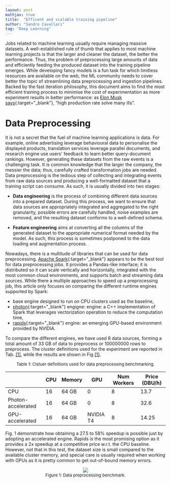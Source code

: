 ```yaml
---
layout: post
mathjax: true
title:  "Efficent and scalable training pipeline"
author: "Sandro Cavallari"
tag: "Deep Learning"
---
```


Jobs related to machine learning usually require managing massive datasets.
A well-established rule of thumb that applies to most machine learning projects is that the larger and cleaner the dataset, the better the performance.
Thus, the problem of preprocessing large amounts of data and efficiently feeding the produced dataset into the training pipeline emerges.
While developing fancy models is a fun task for which limitless resources are available on the web, the ML community needs to cover better the topic of streamlining data preprocessing and ingestion pipelines.
Backed by the fast iteration philosophy, this document aims to find the most efficient training process to minimise the cost of experimentation as more experiment results in better performance: as [Elon Musk says](https://www.youtube.com/embed/E7MQb9Y4FAE?start=330&autoplay=1){:target="_blank"}, “high production rate solve many ills”.


# Data Preprocessing

It is not a secret that the fuel of machine learning applications is data.
For example, online advertising leverage behavioural data to personalise the displayed products, translation services leverage parallel documents, and research engine use users' feedback to learn better query-document rankings.
However, generating these datasets from the raw events is a challenging task.
It is common knowledge that the larger the company, the messier the data; thus, carefully crafted transformation jobs are needed.
Data preprocessing is the tedious step of collecting and integrating events from raw data sources and producing a well-formatted dataset that a training script can consume.
As such, it is usually divided into two stages:

- **Data engineering** is the process of combining different data sources into a prepared dataset. During this process, we want to ensure that data sources are appropriately integrated and aggregated to the right granularity, possible errors are carefully handled, noise examples are removed, and the resulting dataset conforms to a well-defined schema.

- **Feature engineering** aims at converting all the columns of the generated dataset to the appropriate numerical format needed by the model. As such, this process is sometimes postponed to the data loading and augmentation process.

Nowadays, there is a multitude of libraries that can be used for data preprocessing.
[Apache Spark](https://spark.apache.org/){:target="_blank"} appears to be the best tool for data preprocessing jobs.
It provides a Pandas-like interface; it is distributed so it can scale vertically and horizontally, integrated with the most common cloud environments, and supports batch and streaming data sources.
While there a multiple approaches to speed up a preprocessing job, this article only focuses on comparing the different runtime engines supported by Spark:

  - base engine designed to run on CPU clusters used as the baseline,
  - [photon](https://www.databricks.com/product/photon){:target="_blank"} engigne: engine: a C++ implementation of Spark that leverages vectorization operation to reduce the computation time,
  - [rapids](https://www.nvidia.com/en-us/deep-learning-ai/software/rapids/){:target="_blank"} engine: an emerging GPU-based environment provided by NVIDIA.


To compare the different engines, we have used 8 data sources, forming a total amount of 33 GB of data to preprocess or 100000000 rows to preprocess. The cluster definitions used for the experiment are reported in Tab. [[1]](#tab:cluster_definition), while the results are shown in Fig [[1]](#fig:preprocessing_benchmark).

<div style="text-align:center;" id="tab:cluster_definition">
    <p style="font-size:small;">
        Table 1: Clstuer definitions used for data preprocessing benchmarking.
    </p>
    <table>
        <thead>
          <tr>
            <th></th>
            <th>CPU</th>
            <th>Memory</th>
            <th>GPU</th>
            <th>Num Workers</th>
            <th>Price (DBU/h)</th>
          </tr>
        </thead>
        <tbody>
          <tr>
            <td>CPU</td>
            <td>16</td>
            <td>64 GB</td>
            <td>0</td>
            <td>8</td>
            <td>13.7</td>
          </tr>
          <tr>
            <td>Photon-accelerated</td>
            <td>16</td>
            <td>64 GB</td>
            <td>0</td>
            <td>8</td>
            <td>32.6</td>
          </tr>
          <tr>
            <td>GPU-accelerated</td>
            <td>16</td>
            <td>64 GB</td>
            <td>NVIDIA T4</td>
            <td>8</td>
            <td>14.25</td>
          </tr>
        </tbody>
    </table>
</div>

Fig. 1 demonstrate how obtaining a 27.5 to 58% speedup is possible just by adopting an accelerated engine. Rapids is the most promising option as it provides a 2x speedup at a competitive price w.r.t. the CPU baseline.
However, not that in this test, the dataset size is small compared to the available cluster memory, and special care is usually required when working with GPUs as it is pretty common to get out-of-bound memory errors.

<div style="text-align:center;" id="fig:preprocessing_benchmark">
    <figure>
        <img src="{{site.baseurl}}/assets/img/efficent_data_preprocessing/preprocessing_benchmark.png" style="max-width: 90%">
        <figcaption style="font-size:small;">
            Figure 1: Data preprocessing benchmark.
        </figcaption>
    </figure>
</div>



<!--  villan: fast large dataset ingestion from distributed frameworks -->
<!--  why: with extreamly large datasets you need scalable and fast injestion pipelines -->

<!--  how: spark for distributed data preprocessing. benchmark petastorm w.r.t. tfrecords -->

<!--  preprocess large datasets is key, thus the needs for distributed framework. How to efficently feed the generated dataset into your model for training ? -->
